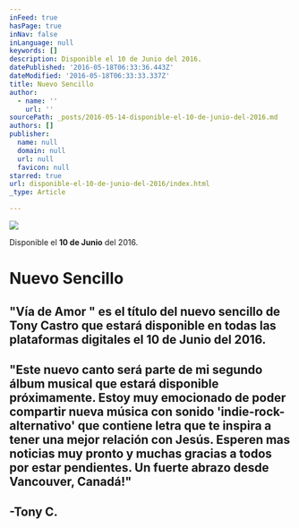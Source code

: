 ```yaml
---
inFeed: true
hasPage: true
inNav: false
inLanguage: null
keywords: []
description: Disponible el 10 de Junio del 2016.
datePublished: '2016-05-18T06:33:36.443Z'
dateModified: '2016-05-18T06:33:33.337Z'
title: Nuevo Sencillo
author:
  - name: ''
    url: ''
sourcePath: _posts/2016-05-14-disponible-el-10-de-junio-del-2016.md
authors: []
publisher:
  name: null
  domain: null
  url: null
  favicon: null
starred: true
url: disponible-el-10-de-junio-del-2016/index.html
_type: Article

---
```

![](https://s3-us-west-2.amazonaws.com/the-grid-img/p/b09f43212974ad5cef3ce2875a48e1c5d64ca922.jpg)

Disponible el **10 de Junio** del 2016\.

# Nuevo Sencillo

## "Vía de Amor " es el título del nuevo sencillo de Tony Castro que estará disponible en todas las plataformas digitales el **10 de Junio del 2016**.

## "Este nuevo canto será parte de mi segundo álbum musical que estará disponible próximamente. Estoy muy emocionado de poder compartir nueva música con sonido 'indie-rock-alternativo' que contiene letra que te inspira a tener una mejor relación con Jesús. Esperen mas noticias muy pronto y muchas gracias a todos por estar pendientes. Un fuerte abrazo desde Vancouver, Canadá!"

## -Tony C.